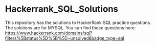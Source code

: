 # Hackerrank_SQL_Solutions

This repository has the solutions to HackerRank SQL practice questions. The solutions are for MYSQL.
You can find these questions here:
https://www.hackerrank.com/domains/sql?filters%5Bstatus%5D%5B%5D=unsolved&badge_type=sql 
